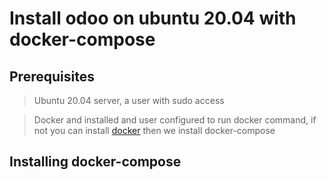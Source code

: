 # Install odoo on ubuntu 20.04 with docker-compose
## Prerequisites
> Ubuntu 20.04 server, a user with sudo access

> Docker and installed and user configured to run docker command, if not you can install [docker](https://docs.docker.com/get-docker/) then we install docker-compose

## Installing docker-compose

```

```


